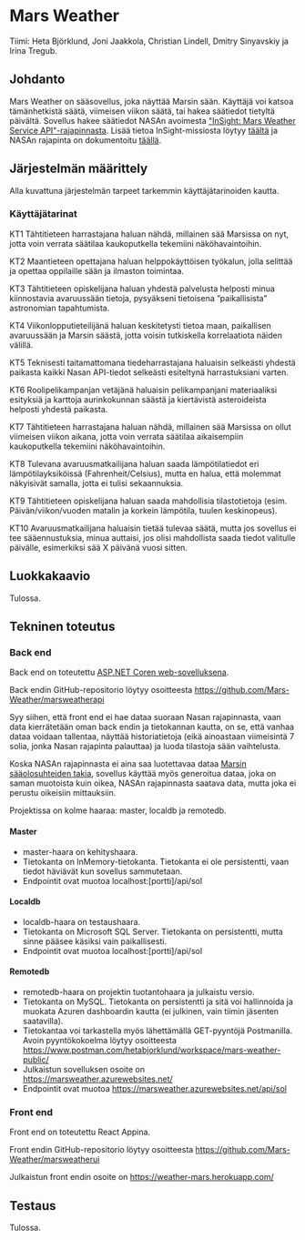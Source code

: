 # Mars Weather

Tiimi: Heta Björklund, Joni Jaakkola, Christian Lindell, Dmitry Sinyavskiy ja Irina Tregub.

## Johdanto

Mars Weather on sääsovellus, joka näyttää Marsin sään. Käyttäjä voi katsoa tämänhetkistä säätä, viimeisen viikon säätä, tai hakea säätiedot tietyltä päivältä. Sovellus hakee säätiedot NASAn avoimesta ["InSight: Mars Weather Service API"-rajapinnasta](api.nasa.gov/insight_weather). Lisää tietoa InSight-missiosta löytyy [täältä](https://mars.nasa.gov/insight/weather/) ja NASAn rajapinta on dokumentoitu [täällä](https://api.nasa.gov/assets/insight/InSight%20Weather%20API%20Documentation.pdf).

## Järjestelmän määrittely

Alla kuvattuna järjestelmän tarpeet tarkemmin käyttäjätarinoiden kautta.

### Käyttäjätarinat

KT1 Tähtitieteen harrastajana haluan nähdä, millainen sää Marsissa on nyt, jotta voin verrata säätilaa kaukoputkella tekemiini näköhavaintoihin. 

KT2 Maantieteen opettajana haluan helppokäyttöisen työkalun, jolla selittää ja opettaa oppilaille sään ja ilmaston toimintaa. 

KT3 Tähtitieteen opiskelijana haluan yhdestä palvelusta helposti minua kiinnostavia avaruussään tietoja, pysyäkseni tietoisena ”paikallisista” astronomian tapahtumista. 

KT4 Viikonlopputieteilijänä haluan keskitetysti tietoa maan, paikallisen avaruussään ja Marsin säästä, jotta voisin tutkiskella korrelaatiota näiden välillä. 

KT5 Teknisesti taitamattomana tiedeharrastajana haluaisin selkeästi yhdestä paikasta kaikki Nasan API-tiedot selkeästi esiteltynä harrastuksiani varten. 

KT6 Roolipelikampanjan vetäjänä haluaisin pelikampanjani materiaaliksi esityksiä ja karttoja aurinkokunnan säästä ja kiertävistä asteroideista helposti yhdestä paikasta. 

KT7 Tähtitieteen harrastajana haluan nähdä, millainen sää Marsissa on ollut viimeisen viikon aikana, jotta voin verrata säätilaa aikaisempiin kaukoputkella tekemiini näköhavaintoihin. 

KT8 Tulevana avaruusmatkailijana haluan saada lämpötilatiedot eri lämpötilayksiköissä (Fahrenheit/Celsius), mutta en halua, että molemmat näkyisivät samalla, jotta ei tulisi sekaannuksia.  

KT9 Tähtitieteen opiskelijana haluan saada mahdollisia tilastotietoja (esim. Päivän/viikon/vuoden matalin ja korkein lämpötila, tuulen keskinopeus).

KT10 Avaruusmatkailijana haluaisin tietää tulevaa säätä, mutta jos sovellus ei tee sääennustuksia, minua auttaisi, jos olisi mahdollista saada tiedot valitulle päivälle, esimerkiksi sää X päivänä vuosi sitten.

## Luokkakaavio

Tulossa.

## Tekninen toteutus

### Back end

Back end on toteutettu [ASP.NET Coren web-sovelluksena](https://docs.microsoft.com/en-us/aspnet/core/tutorials/first-web-api?view=aspnetcore-6.0&tabs=visual-studio-code).

Back endin GitHub-repositorio löytyy osoitteesta https://github.com/Mars-Weather/marsweatherapi

Syy siihen, että front end ei hae dataa suoraan Nasan rajapinnasta, vaan data kierrätetään oman back endin ja tietokannan kautta, on se, että vanhaa dataa voidaan tallentaa, näyttää historiatietoja (eikä ainoastaan viimeisintä 7 solia, jonka Nasan rajapinta palauttaa) ja luoda tilastoja sään vaihtelusta.

Koska NASAn rajapinnasta ei aina saa luotettavaa dataa [Marsin sääolosuhteiden takia](https://mars.nasa.gov/news/8858/insight-is-meeting-the-challenge-of-winter-on-dusty-mars/?site=insight), sovellus käyttää myös generoitua dataa, joka on saman muotoista kuin oikea, NASAn rajapinnasta saatava data, mutta joka ei perustu oikeisiin mittauksiin.

Projektissa on kolme haaraa: master, localdb ja remotedb.

#### Master
- master-haara on kehityshaara.
- Tietokanta on InMemory-tietokanta. Tietokanta ei ole persistentti, vaan tiedot häviävät kun sovellus sammutetaan.
- Endpointit ovat muotoa localhost:[portti]/api/sol

#### Localdb
- localdb-haara on testaushaara.
- Tietokanta on Microsoft SQL Server. Tietokanta on persistentti, mutta sinne pääsee käsiksi vain paikallisesti.
- Endpointit ovat muotoa localhost:[portti]/api/sol

#### Remotedb
- remotedb-haara on projektin tuotantohaara ja julkaistu versio.
- Tietokanta on MySQL. Tietokanta on persistentti ja sitä voi hallinnoida ja muokata Azuren dashboardin kautta (ei julkinen, vain tiimin jäsenten saatavilla).
- Tietokantaa voi tarkastella myös lähettämällä GET-pyyntöjä Postmanilla. Avoin pyyntökokoelma löytyy osoitteesta https://www.postman.com/hetabjorklund/workspace/mars-weather-public/
- Julkaistun sovelluksen osoite on https://marsweather.azurewebsites.net/
- Endpointit ovat muotoa https://marsweather.azurewebsites.net/api/sol

### Front end

Front end on toteutettu React Appina. 

Front endin GitHub-repositorio löytyy osoitteesta https://github.com/Mars-Weather/marsweatherui

Julkaistun front endin osoite on https://weather-mars.herokuapp.com/

## Testaus

Tulossa.




